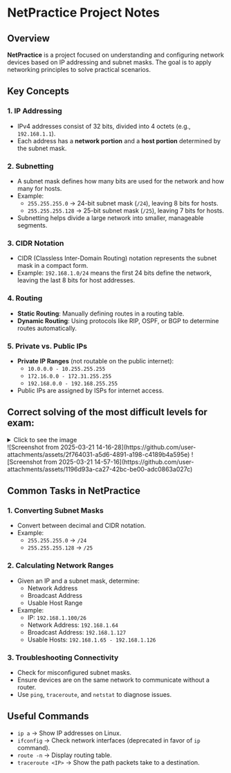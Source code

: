 # NetPractice Project Notes

## Overview
**NetPractice** is a project focused on understanding and configuring network devices based on IP addressing and subnet masks. The goal is to apply networking principles to solve practical scenarios.

## Key Concepts

### 1. **IP Addressing**
- IPv4 addresses consist of 32 bits, divided into 4 octets (e.g., `192.168.1.1`).
- Each address has a **network portion** and a **host portion** determined by the subnet mask.

### 2. **Subnetting**
- A subnet mask defines how many bits are used for the network and how many for hosts.
- Example: 
  - `255.255.255.0` → 24-bit subnet mask (`/24`), leaving 8 bits for hosts.
  - `255.255.255.128` → 25-bit subnet mask (`/25`), leaving 7 bits for hosts.
- Subnetting helps divide a large network into smaller, manageable segments.

### 3. **CIDR Notation**
- CIDR (Classless Inter-Domain Routing) notation represents the subnet mask in a compact form.
- Example: `192.168.1.0/24` means the first 24 bits define the network, leaving the last 8 bits for host addresses.

### 4. **Routing**
- **Static Routing**: Manually defining routes in a routing table.
- **Dynamic Routing**: Using protocols like RIP, OSPF, or BGP to determine routes automatically.

### 5. **Private vs. Public IPs**
- **Private IP Ranges** (not routable on the public internet):
  - `10.0.0.0 - 10.255.255.255`
  - `172.16.0.0 - 172.31.255.255`
  - `192.168.0.0 - 192.168.255.255`
- Public IPs are assigned by ISPs for internet access.


## Correct solving of the most difficult levels for exam: 

<details>
  <summary>Click to see the image</summary>
    ![Screenshot from 2025-03-21 14-53-28](https://github.com/user-attachments/assets/548d6561-5b4e-4239-8fda-a5a5bda4d352)
 </details>
![Screenshot from 2025-03-21 14-16-28](https://github.com/user-attachments/assets/2f764031-a5d6-4891-a198-c4189b4a595e)
![Screenshot from 2025-03-21 14-57-16](https://github.com/user-attachments/assets/1196d93a-ca27-42bc-be00-adc0863a027c)


## Common Tasks in NetPractice

### 1. **Converting Subnet Masks**
- Convert between decimal and CIDR notation.
- Example:
  - `255.255.255.0` → `/24`
  - `255.255.255.128` → `/25`

### 2. **Calculating Network Ranges**
- Given an IP and a subnet mask, determine:
  - Network Address
  - Broadcast Address
  - Usable Host Range
- Example:
  - IP: `192.168.1.100/26`
  - Network Address: `192.168.1.64`
  - Broadcast Address: `192.168.1.127`
  - Usable Hosts: `192.168.1.65 - 192.168.1.126`

### 3. **Troubleshooting Connectivity**
- Check for misconfigured subnet masks.
- Ensure devices are on the same network to communicate without a router.
- Use `ping`, `traceroute`, and `netstat` to diagnose issues.

## Useful Commands
- `ip a` → Show IP addresses on Linux.
- `ifconfig` → Check network interfaces (deprecated in favor of `ip` command).
- `route -n` → Display routing table.
- `traceroute <IP>` → Show the path packets take to a destination.

